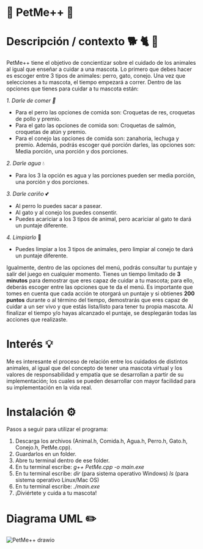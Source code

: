 # 🐾 PetMe++ 🐾

# Descripción / contexto 🐕 🐈 🐇
PetMe++ tiene el objetivo de concientizar sobre el cuidado de los animales al igual que enseñar a cuidar a una mascota. Lo primero que debes hacer es escoger entre 3 tipos de animales: perro, gato, conejo. Una vez que selecciones a tu mascota, el tiempo empezará a correr. Dentro de las opciones que tienes para cuidar a tu mascota están:

_1. Darle de comer 🦴_
  + Para el perro las opciones de comida son: Croquetas de res, croquetas de pollo y premio.
  + Para el gato las opciones de comida son: Croquetas de salmón, croquetas de atún y premio.
  + Para el conejo las opciones de comida son: zanahoria, lechuga y premio.
Además, podrás escoger qué porción darles, las opciones son: Media porción, una porción y dos porciones.

_2. Darle agua_ 💧
  + Para los 3 la opción es agua y las porciones pueden ser media porción, una porción y dos porciones.

_3. Darle cariño_ 💕
  + Al perro lo puedes sacar a pasear.
  + Al gato y al conejo los puedes consentir.
  + Puedes acariciar a los 3 tipos de animal, pero acariciar al gato te dará un puntaje diferente.
  
_4. Limpiarlo_ 🫧
  + Puedes limpiar a los 3 tipos de animales, pero limpiar al conejo te dará un puntaje diferente.

Igualmente, dentro de las opciones del menú, podrás consultar tu puntaje y salir del juego en cualquier momento. Tienes un tiempo limitado de **3 minutos** para demostrar que eres capaz de cuidar a tu mascota; para ello, deberás escoger entre las opciones que te da el menú. Es importante que tomes en cuenta que cada acción te otorgará un puntaje y si obtienes **200 puntos** durante o al término del tiempo, demostrarás que eres capaz de cuidar a un ser vivo y que estás lista/listo para tener tu propia mascota. Al finalizar el tiempo y/o hayas alcanzado el puntaje, se desplegarán todas las acciones que realizaste.


# Interés 💡
Me es interesante el proceso de relación entre los cuidados de distintos animales, al igual que del concepto de tener una mascota virtual y los valores de responsabilidad y empatía que se desarrollan a partir de su implementación; los cuales se pueden desarrollar con mayor facilidad para su implementación en la vida real.


# Instalación ⚙️
Pasos a seguir para utilizar el programa:

1. Descarga los archivos (Animal.h, Comida.h, Agua.h, Perro.h, Gato.h, Conejo.h, PetMe.cpp).
2. Guardarlos en un folder.
3. Abre tu terminal dentro de ese folder.
4. En tu terminal escribe: _g++ PetMe.cpp -o main.exe_
5. En tu terminal escribe: _dir_ (para sistema operativo Windows) _ls_ (para sistema operativo Linux/Mac OS)
6. En tu terminal escribe: _./main.exe_
7. ¡Diviértete y cuida a tu mascota!


# Diagrama UML ✏️
![PetMe++ drawio](https://github.com/user-attachments/assets/737ec904-afa1-435d-b47f-ec4eef5a58b6)

